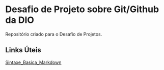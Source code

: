 # Desafio de Projeto sobre Git/Github da DIO
Repositório criado para o Desafio de Projetos.

## Links Úteis
[Sintaxe_Basica_Markdown](https://www.markdownguide.org/basic-syntax/)
